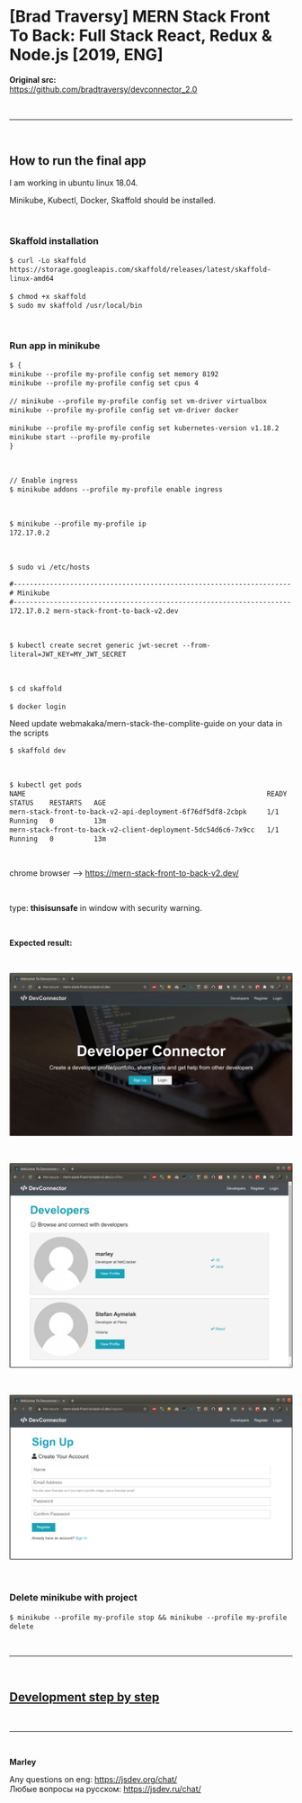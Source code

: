 # [Brad Traversy] MERN Stack Front To Back: Full Stack React, Redux &amp; Node.js [2019, ENG]

**Original src:**  
https://github.com/bradtraversy/devconnector_2.0

<br/>

<hr/>

<br/>

## How to run the final app

I am working in ubuntu linux 18.04.

Minikube, Kubectl, Docker, Skaffold should be installed.

<br/>

### Skaffold installation

    $ curl -Lo skaffold https://storage.googleapis.com/skaffold/releases/latest/skaffold-linux-amd64

    $ chmod +x skaffold
    $ sudo mv skaffold /usr/local/bin

<br/>

### Run app in minikube

```
$ {
minikube --profile my-profile config set memory 8192
minikube --profile my-profile config set cpus 4

// minikube --profile my-profile config set vm-driver virtualbox
minikube --profile my-profile config set vm-driver docker

minikube --profile my-profile config set kubernetes-version v1.18.2
minikube start --profile my-profile
}
```

<br/>

    // Enable ingress
    $ minikube addons --profile my-profile enable ingress

<br/>

    $ minikube --profile my-profile ip
    172.17.0.2

<br/>

    $ sudo vi /etc/hosts

```
#---------------------------------------------------------------------
# Minikube
#---------------------------------------------------------------------
172.17.0.2 mern-stack-front-to-back-v2.dev
```

<br/>

    $ kubectl create secret generic jwt-secret --from-literal=JWT_KEY=MY_JWT_SECRET

<br/>

    $ cd skaffold

    $ docker login

Need update webmakaka/mern-stack-the-complite-guide on your data in the scripts

    $ skaffold dev

<br/>

    $ kubectl get pods
    NAME                                                            READY   STATUS    RESTARTS   AGE
    mern-stack-front-to-back-v2-api-deployment-6f76df5df8-2cbpk     1/1     Running   0          13m
    mern-stack-front-to-back-v2-client-deployment-5dc54d6c6-7x9cc   1/1     Running   0          13m

<br/>

chrome browser --> https://mern-stack-front-to-back-v2.dev/

<br/>

type: **thisisunsafe** in window with security warning.

<br/>

**Expected result:**

<br/>

![Application](/img/pic-final-01.png?raw=true)

<br/>

![Application](/img/pic-final-02.png?raw=true)

<br/>

![Application](/img/pic-final-03.png?raw=true)

<br/>

### Delete minikube with project

    $ minikube --profile my-profile stop && minikube --profile my-profile delete

<br/>

<hr/>

<br/>

## [Development step by step](./Development.md)

<br/>

---

<br/>

**Marley**

Any questions on eng: https://jsdev.org/chat/  
Любые вопросы на русском: https://jsdev.ru/chat/
